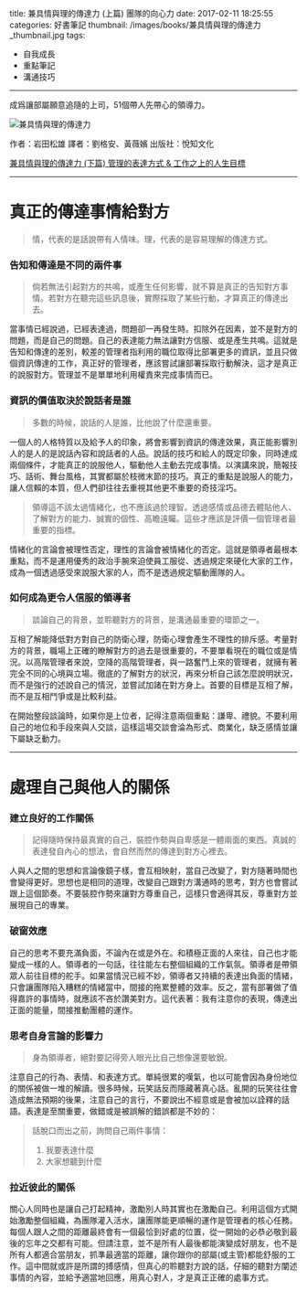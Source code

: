 title: 兼具情與理的傳達力 (上篇) 團隊的向心力
date: 2017-02-11 18:25:55
categories: 好書筆記
thumbnail: /images/books/兼具情與理的傳達力_thumbnail.jpg
tags:
- 自我成長
- 重點筆記
- 溝通技巧
---

成爲讓部屬願意追隨的上司，51個帶人先帶心的領導力。

![兼具情與理的傳達力](/images/books/兼具情與理的傳達力.jpg)

作者：岩田松雄
譯者：劉格安、黃薇嬪
出版社：悅知文化

[兼具情與理的傳達力 (下篇) 管理的表達方式 & 工作之上的人生目標](/2017/02/11/20170211_BOOKS_兼具情與理的傳達力-2/)

*****

# 真正的傳達事情給對方

> 情，代表的是話說帶有人情味。理，代表的是容易理解的傳達方式。

### 告知和傳達是不同的兩件事

> 倘若無法引起對方的共鳴，或產生任何影響，就不算是真正的告知對方事情。若對方在聽完這些訊息後，實際採取了某些行動，才算真正的傳達出去。

<!-- more -->

當事情已經說過，已經表達過，問題卻一再發生時。扣除外在因素，並不是對方的問題，而是自己的問題。自己的表達能力無法讓對方信服、或是產生共鳴。這就是告知和傳達的差別，較差的管理者指利用的職位取得比部署更多的資訊，並且只做個資訊傳達的工作，真正好的管理者，應該嘗試讓部署採取行動解決，這才是真正的說服對方。管理並不是單單地利用權責來完成事情而已。

### 資訊的價值取決於說話者是誰

> 多數的時候，說話的人是誰，比他說了什麼還重要。

一個人的人格特質以及給予人的印象，將會影響到資訊的傳達效果，真正能影響別人的是人的是說話內容和說話者的人品。說話的技巧和給人的既定印象，同時達成兩個條件，才能真正的說服他人，驅動他人主動去完成事情。以演講來說，簡報技巧、話術、舞台風格，其實都屬於枝微末節的技巧。真正的重點是說服人的能力，讓人信賴的本質，但人們卻往往去重視其他更不重要的奇技淫巧。

> 領導這不該太過情緒化，也不應該過於理智。透過感情或品德去體貼他人、了解對方的能力、誠實的個性、高瞻遠矚。這些才應該是評價一個管理者最重要的指標。

情緒化的言論會被理性否定，理性的言論會被情緒化的否定。這就是領導者最根本重點，而不是運用優秀的政治手腕來迫使員工服從、透過規定來硬化大家的工作，成為一個透過感受來說服大家的人，而不是透過規定驅動團隊的人。

### 如何成為更令人信服的領導者

> 談論自己的背景，並聆聽對方的背景，是溝通最重要的環節之一。

互相了解能降低對方對自己的防衛心理，防衛心理會產生不理性的排斥感。考量對方的背景，職場上正確的瞭解對方的過去是很重要的，不要單看現在的職位或是情況。以高階管理者來說，空降的高階管理者，與一路奮鬥上來的管理者，就擁有著完全不同的心境與立場。徹底的了解對方的狀況，再來分析自己該怎麼說明狀況，而不是強行的述說自己的情況，並嘗試加諸在對方身上。首要的目標是互相了解，而不是互相鬥爭或是比較利益。

在開始整段談論時，如果你是上位者，記得注意兩個重點：謙卑、禮貌。不要利用自己的地位和手段來與人交談，這樣這場交談會淪為形式、商業化，缺乏感情並讓下屬缺乏動力。

*****

# 處理自己與他人的關係

### 建立良好的工作關係

> 記得隨時保持最真實的自己，裝腔作勢與自卑感是一體兩面的東西。真誠的表達發自內心的想法，會自然而然的傳達到對方心裡去。

人與人之間的思想和言論像鏡子樣，會互相映射，當自己改變了，對方隨著時間也會變得更好。思想也是相同的道理，改變自己跟對方溝通時的思考，對方也會嘗試跟上這個節奏。不要裝腔作勢來讓對方尊重自己，這樣只會適得其反，尊重對方並展現自己的專業。

### 破窗效應

自己的思考不要充滿負面，不論內在或是外在。和積極正面的人來往，自己也才能變成一樣的人。領導者的一句話，往往能左右整個組織的工作氣氛。領導者是帶領眾人前往目標的舵手。如果當情況已經不妙，領導者又持續的表達出負面的情緒，只會讓團隊陷入糟糕的情緒當中，間接的拖累整體的效率。反之，當有部署做了值得嘉許的事情時，就應該不吝於讚美對方。這代表著：我有注意你的表現，傳達出正面的能量，間接推動團體的運作。

### 思考自身言論的影響力

> 身為領導者，絕對要記得旁人眼光比自己想像還要敏銳。

注意自己的行為、表情、和表達方式。單純很累的嘆氣，也以可能會因為身份地位的關係被做一堆的解讀。很多時候，玩笑話反而隱藏著真心話。亂開的玩笑往往會造成無法預期的後果，注意自己的言行，不要說出不經意或是會被加以詮釋的話語。表達是至關重要，做錯或是被誤解的錯誤都是不妙的：

> 話脫口而出之前，詢問自己兩件事情：
> 1. 我要表達什麼
> 2. 大家想聽到什麼

### 拉近彼此的關係

關心人同時也是讓自己打起精神，激勵別人時其實也在激勵自己。利用這個方式開始激勵整個組織，為團隊灌入活水，讓團隊能更順暢的運作是管理者的核心任務。每個人跟人之間的距離最終會有一個最恰到好處的位置，從一開始的必恭必敬到最後的忘年之交都有可能。但請注意，並不是所有人最後都能演變成好朋友，也不是所有人都適合當朋友，抓準最適當的距離，讓你跟你的部屬(或主管)都能舒服的工作。這中間就或許是所謂的搏感情，但真心的聆聽對方說的話，仔細的聽對方闡述事情的內容，並給予適當地回應，用真心對人，才是真正正確的處事方式。

